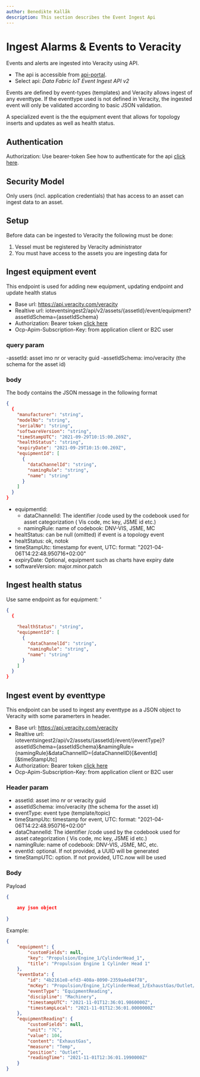 ```yaml
---
author: Benedikte Kallåk
description: This section describes the Event Ingest Api
---
```


# Ingest Alarms & Events to Veracity

Events and alerts are ingested into Veracity using API. 
- The api is accessible from [api-portal](https://api-portal.veracity.com/). 
- Select api: *Data Fabric IoT Event Ingest API v2*

Events are defined by event-types (templates) and Veracity allows ingest of any eventtype. If the eventtype used is not defined in Veracity, 
the ingested event will only be validated according to basic JSON validation.

A specialized event is the the equipment event that allows for topology inserts and updates as well as health status.

## Authentication
Authorization: Use bearer-token
See how to authenticate for the api [click here]( authenticate-api.md).

## Security Model
Only users (incl. application credentials) that has access to an asset can ingest data to an asset.

## Setup
Before data can be ingested to Veracity the following must be done:
1.	Vessel must be registered by Veracity administrator
2.	You must have access to the assets you are ingesting data for


## Ingest equipment event
This endpoint is used for adding new equipment, updating endpoint and update health status
- Base url: https://api.veracity.com/veracity
- Realtive url: ioteventsingest2/api/v2/assets/{assetId}/event/equipment?assetIdSchema={assetIdSchema}
- Authorization: Bearer token [click here]( authenticate-api.md)
- Ocp-Apim-Subscription-Key: from application client or B2C user

### query param
-assetId: asset imo nr or veracity guid
-assetIdSchema: imo/veracity  (the schema for the asset id)

### body
The body contains the JSON message in the following format

```json
{
  {
    "manufacturer": "string",
    "modelNo": "string",
    "serialNo": "string",
    "softwareVersion": "string",
    "timeStampUTC": "2021-09-29T10:15:00.269Z",
    "healthStatus": "string",
    "expiryDate": "2021-09-29T10:15:00.269Z",
    "equipmentId": [
      {
        "dataChannelId": "string",
        "namingRule": "string",
        "name": "string"		
      }
    ]
  }
}

```

* equipmentId:
	* dataChannelId: The identifier /code used by the codebook used for asset categorization ( Vis code, mc key, JSME id etc.)
	* namingRule: name of codebook: DNV-VIS, JSME, MC
* healtStatus: can be null (omitted) if event is a topology event 
* healtStatus: ok, notok
* timeStampUtc: timestamp for event, UTC: format: "2021-04-06T14:22:48.950716+02:00"
* expiryDate: Optional, equipment such as charts have expiry date
* softwareVersion: major.minor.patch


## Ingest health status
Use same endpoint as for equipment: '
```json
{
  {
   
    "healthStatus": "string",    
    "equipmentId": [
      {
        "dataChannelId": "string",
        "namingRule": "string",
        "name": "string"		
      }
    ]
  }
}

```

## Ingest event by eventtype
This endpoint can be used to ingest any eventtype as a JSON object to Veracity with some paramerters in header. 
- Base url: https://api.veracity.com/veracity
- Realtive url: ioteventsingest2/api/v2/assets/{assetId}/event/{eventType}?assetIdSchema={assetIdSchema}&namingRule={namingRule}&dataChannelID={dataChannelID}[&eventId][&timeStampUtc]
- Authorization: Bearer token [click here]( authenticate-api.md)
- Ocp-Apim-Subscription-Key: from application client or B2C user


### Header param
- assetId: asset imo nr or veracity guid
- assetIdSchema: imo/veracity  (the schema for the asset id)
- eventType: event type (template/topic)
- timeStampUtc: timestamp for event, UTC: format: "2021-04-06T14:22:48.950716+02:00"
- dataChannelId: The identifier /code used by the codebook used for asset categorization ( Vis code, mc key, JSME id etc.)
- namingRule: name of codebook: DNV-VIS, JSME, MC, etc.
- eventId: optional. If not provided, a UUID will be generated
- timeStampUTC: option. If not provided, UTC.now will be used

### Body

Payload
```json
{
  
    any json object
  
}
```

Example:
```json
{
	"equipment": {
		"customFields": null,
		"key": "Propulsion/Engine_1/CylinderHead_1",
		"title": "Propulsion Engine 1 Cylinder Head 1"
	},
	"eventData": {
		"id": "4b2161e8-efd3-408a-8090-2359a4e84f78",
		"mcKey": "Propulsion/Engine_1/CylinderHead_1/ExhaustGas/Outlet/Temperature",
		"eventType": "EquipmentReading",
		"discipline": "Machinery",
		"timestampUTC": "2021-11-01T12:36:01.9860000Z",
		"timestampLocal": "2021-11-01T12:36:01.0000000Z"
	},
	"equipmentReading": {
		"customFields": null,
		"unit": "?C",
		"value": 104,
		"content": "ExhaustGas",
		"measure": "Temp",
		"position": "Outlet",
		"readingTime": "2021-11-01T12:36:01.1990000Z"
	}
}
```